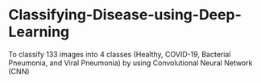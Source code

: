 # Classifying-Disease-using-Deep-Learning
To classify 133 images into 4 classes  (Healthy, COVID-19, Bacterial Pneumonia, and Viral  Pneumonia) by using Convolutional Neural Network (CNN)
